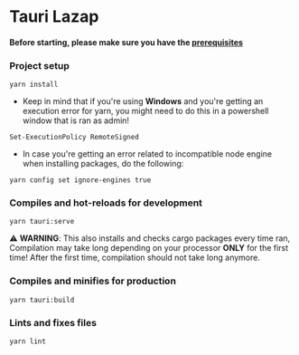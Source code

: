 # Tauri Lazap

#### Before starting, please make sure you have the [prerequisites](https://tauri.app/v1/guides/getting-started/prerequisites) 

### Project setup
```
yarn install
```

- Keep in mind that if you're using **Windows** and you're getting an execution error for yarn, you might need to do this in a powershell window that is ran as admin!

`Set-ExecutionPolicy RemoteSigned`

- In case you're getting an error related to incompatible node engine when installing packages, do the following:

`yarn config set ignore-engines true`

### Compiles and hot-reloads for development
```
yarn tauri:serve
```
⚠️ **WARNING**: This also installs and checks cargo packages every time ran, Compilation may take long depending on your processor **ONLY** for the first time! After the first time, compilation should not take long anymore. 


### Compiles and minifies for production
```
yarn tauri:build
```

### Lints and fixes files
```
yarn lint
```
